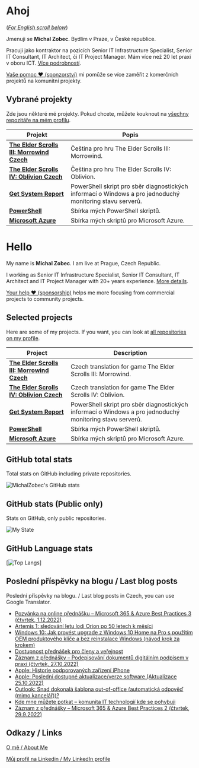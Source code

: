 # Ahoj

<a name="documenttitle"></a>

([*For English scroll below*](#english "For English scroll below"))

Jmenuji se **Michal Zobec**. Bydlím v Praze, v České republice.

Pracuji jako kontraktor na pozicích Senior IT Infrastructure Specialist, Senior IT Consultant, IT Architect, či IT Project Manager. Mám více než 20 let praxi v oboru ICT. [Více podrobností](MichalZobec-About.md).

[Vaše pomoc :heart: (sponzorství)](https://github.com/sponsors/michalzobec) mi pomůže se více zaměřit z komerčních projektů na komunitní projekty.

## Vybrané projekty

Zde jsou některé mé projekty. Pokud chcete, můžete kouknout na [všechny repozitáře na mém profilu](https://github.com/michalzobec?tab=repositories).

| Projekt | Popis |
| --- | --- |
| **[The Elder Scrolls III: Morrowind Czech](https://github.com/michalzobec/TES3-Morrowind-cesky)** | Čeština pro hru The Elder Scrolls III: Morrowind. |
| **[The Elder Scrolls IV: Oblivion Czech](https://github.com/michalzobec/TES4-Oblivion-cesky)** | Čeština pro hru The Elder Scrolls IV: Oblivion. |
| **[Get System Report](https://github.com/michalzobec/Get-SystemReport)** | PowerShell skript pro sběr diagnostických informací o Windows a pro jednoduchý monitoring stavu serverů. |
| **[PowerShell](https://github.com/michalzobec/PowerShell)** | Sbírka mých PowerShell skriptů. |
| **[Microsoft Azure](https://github.com/michalzobec/microsoft-azure)** | Sbírka mých skriptů pro Microsoft Azure. |

<a name="english"></a>

# Hello

My name is **Michal Zobec**. I am live at Prague, Czech Republic.

I working as Senior IT Infrastructure Specialist, Senior IT Consultant, IT Architect and IT Project Manager with 20+ years experience. [More details](MichalZobec-About.md#english).

[Your help :heart: (sponsorship)](https://github.com/sponsors/michalzobec) helps me more focusing from commercial projects to community projects.

## Selected projects

Here are some of my projects. If you want, you can look at [all repositories on my profile](https://github.com/michalzobec?tab=repositories).

| Project | Description |
| --- | --- |
| **[The Elder Scrolls III: Morrowind Czech](https://github.com/michalzobec/TES3-Morrowind-cesky)** | Czech translation for game The Elder Scrolls III: Morrowind. |
| **[The Elder Scrolls IV: Oblivion Czech](https://github.com/michalzobec/TES4-Oblivion-cesky)** | Czech translation for game The Elder Scrolls IV: Oblivion. |
| **[Get System Report](https://github.com/michalzobec/Get-SystemReport)** | PowerShell skript pro sběr diagnostických informací o Windows a pro jednoduchý monitoring stavu serverů. |
| **[PowerShell](https://github.com/michalzobec/PowerShell)** | Sbírka mých PowerShell skriptů. |
| **[Microsoft Azure](https://github.com/michalzobec/microsoft-azure)** | Sbírka mých skriptů pro Microsoft Azure. |

## GitHub total stats

Total stats on GitHub including private repositories.

![MichalZobec's GitHub stats](https://github-readme-stats.vercel.app/api?username=michalzobec&count_private=true&show_icons=true)


## GitHub stats (Public only)

Stats on GitHub, only public repositories.

![My State](https://github-readme-stats.vercel.app/api?username=michalzobec&show_icons=true)

## GitHub Language stats

[![Top Langs](https://github-readme-stats.vercel.app/api/top-langs/?username=michalzobec&langs_count=10&layout=compact)]

## Poslední příspěvky na blogu / Last blog posts

Poslední příspěvky na blogu. / Last blog posts in Czech, you can use Google Translator.

<!-- BLOG-POST-LIST:START -->
- [Pozvánka na online přednášku – Microsoft 365 &amp; Azure Best Practices 3 &lpar;čtvrtek, 1.12.2022&rpar;](https://www.michalzobec.cz/pozvanka-na-online-prednasku-microsoft-365-azure-best-practices-3-ctvrtek-24-11-2022-8785)
- [Artemis 1: sledování letu lodi Orion po 50 letech k měsíci](https://www.michalzobec.cz/artemis-1-sledovani-letu-lodi-orion-po-50-letech-k-mesici-8817)
- [Windows 10: Jak provést upgrade z Windows 10 Home na Pro s použitím OEM produktového klíče a bez reinstalace Windows &lpar;návod krok za krokem&rpar;](https://www.michalzobec.cz/windows-10-jak-provest-upgrade-z-windows-10-home-na-pro-s-pouzitim-oem-produktoveho-klice-a-bez-reinstalace-windows-navod-krok-za-krokem-8807)
- [Dostupnost přednášek pro členy a veřejnost](https://www.michalzobec.cz/dostupnost-prednasek-pro-cleny-a-verejnost-8801)
- [Záznam z přednášky – Podepisování dokumentů digitálním podpisem v praxi &lpar;čtvrtek, 27.10.2022&rpar;](https://www.michalzobec.cz/zaznam-z-prednasky-podepisovani-dokumentu-digitalnim-podpisem-v-praxi-ctvrtek-27-10-2022-8774)
- [Apple: Historie podporovaných zařízení iPhone](https://www.michalzobec.cz/apple-historie-podporovanych-zarizeni-iphone-8769)
- [Apple: Poslední dostupné aktualizace/verze software &lpar;Aktualizace 25.10.2022&rpar;](https://www.michalzobec.cz/apple-posledni-dostupne-aktualizace-verze-software-7127)
- [Outlook: Snad dokonalá šablona out-of-office &lpar;automatická odpověď &lpar;mimo kancelář&rpar;&rpar;?](https://www.michalzobec.cz/outlook-snad-dokonala-sablona-out-of-office-automaticka-odpoved-mimo-kancelar-8759)
- [Kde mne můžete potkat – komunita IT technologií kde se pohybuji](https://www.michalzobec.cz/kde-mne-muzete-potkat-komunita-it-technologii-kde-se-pohybuji-8748)
- [Záznam z přednášky – Microsoft 365 &amp; Azure Best Practices 2 &lpar;čtvrtek, 29.9.2022&rpar;](https://www.michalzobec.cz/zaznam-z-prednasky-microsoft-365-azure-best-practices-ctvrtek-29-9-2022-8744)
<!-- BLOG-POST-LIST:END -->

## Odkazy / Links

[O mě / About Me](https://zob.ec/mylinktree)

[Můj profil na Linkedin / My LinkedIn profile](https://zob.ec/mylinkedin)
